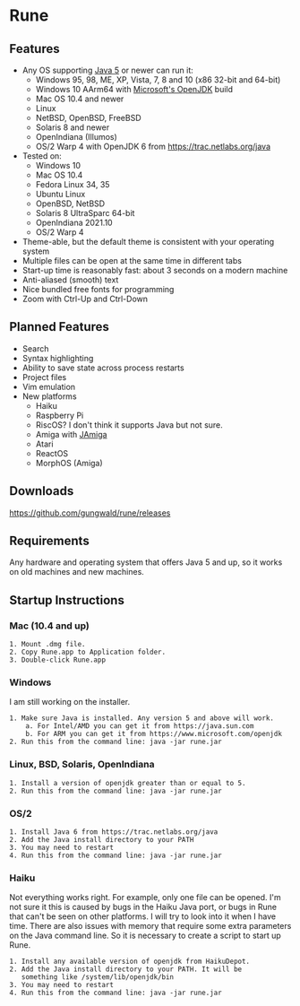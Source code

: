 # Rune

## Features

- Any OS supporting [Java 5](https://en.wikipedia.org/wiki/Java_version_history#J2SE_5.0) or newer can run it:
    - Windows 95, 98, ME, XP, Vista, 7, 8 and 10 (x86 32-bit and 64-bit)
    - Windows 10 AArm64 with [Microsoft's OpenJDK](https://www.microsoft.com/openjdk) build
    - Mac OS 10.4 and newer
    - Linux
    - NetBSD, OpenBSD, FreeBSD
    - Solaris 8 and newer
    - OpenIndiana (Illumos)
    - OS/2 Warp 4 with OpenJDK 6 from https://trac.netlabs.org/java
- Tested on:
    - Windows 10
    - Mac OS 10.4
    - Fedora Linux 34, 35
    - Ubuntu Linux
    - OpenBSD, NetBSD
    - Solaris 8 UltraSparc 64-bit
    - OpenIndiana 2021.10
    - OS/2 Warp 4
- Theme-able, but the default theme is consistent with your operating system
- Multiple files can be open at the same time in different tabs
- Start-up time is reasonably fast: about 3 seconds on a modern machine
- Anti-aliased (smooth) text
- Nice bundled free fonts for programming
- Zoom with Ctrl-Up and Ctrl-Down

## Planned Features

- Search
- Syntax highlighting
- Ability to save state across process restarts
- Project files
- Vim emulation
- New platforms
  - Haiku
  - Raspberry Pi
  - RiscOS? I don't think it supports Java but not sure.
  - Amiga with [JAmiga](http://os4depot.net/?function=showfile&file=development/language/jamiga.lha)
  - Atari
  - ReactOS
  - MorphOS (Amiga)

## Downloads

https://github.com/gungwald/rune/releases

## Requirements

Any hardware and operating system that offers Java 5 and up, so it works on old machines and new machines.

## Startup Instructions

### Mac (10.4 and up)

    1. Mount .dmg file.
    2. Copy Rune.app to Application folder.
    3. Double-click Rune.app

### Windows

I am still working on the installer.

    1. Make sure Java is installed. Any version 5 and above will work.
    	a. For Intel/AMD you can get it from https://java.sun.com
    	b. For ARM you can get it from https://www.microsoft.com/openjdk
    2. Run this from the command line: java -jar rune.jar

### Linux, BSD, Solaris, OpenIndiana

    1. Install a version of openjdk greater than or equal to 5.
    2. Run this from the command line: java -jar rune.jar

### OS/2

    1. Install Java 6 from https://trac.netlabs.org/java
    2. Add the Java install directory to your PATH
    3. You may need to restart
    4. Run this from the command line: java -jar rune.jar

### Haiku

Not everything works right. For example, only one file can be opened. I'm not sure it this is caused by bugs in the Haiku Java port, or bugs in Rune that can't be seen on other platforms. I will try to look into it when I have time. There are also issues with memory that require some extra parameters on the Java command line. So it is necessary to create a script to start up Rune.

    1. Install any available version of openjdk from HaikuDepot.
    2. Add the Java install directory to your PATH. It will be
       something like /system/lib/openjdk/bin
    3. You may need to restart
    4. Run this from the command line: java -jar rune.jar

